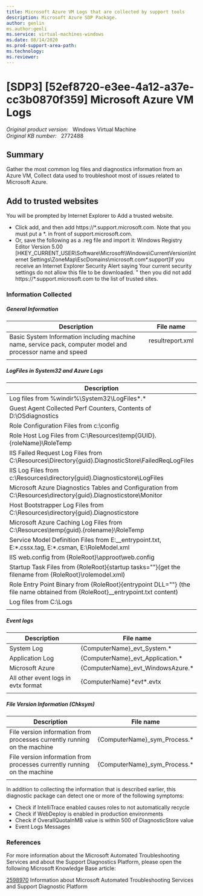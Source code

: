 ```yaml
---
title: Microsoft Azure VM Logs that are collected by support tools
description: Microsoft Azure SDP Package.
author: genlin
ms.author:genli
ms.service: virtual-machines-windows
ms.date: 08/14/2020
ms.prod-support-area-path: 
ms.technology:
ms.reviewer: 
---
```

#  &#91;SDP3&#93; &#91;52ef8720-e3ee-4a12-a37e-cc3b0870f359] Microsoft Azure VM Logs

_Original product version:_ &nbsp; Windows Virtual Machine  
_Original KB number:_ &nbsp; 2772488

## Summary

Gather the most common log files and diagnostics information from an Azure VM, Collect data used to troubleshoot most of issues related to Microsoft Azure.

## Add to trusted websites

You will be prompted by Internet Explorer to Add a trusted website.
- Click add, and then add https://*.support.microsoft.com. Note that you must put a *. in front of support.microsoft.com.
- Or, save the following as a .reg file and import it:
Windows Registry Editor Version 5.00
[HKEY_CURRENT_USER\Software\Microsoft\Windows\CurrentVersion\Internet Settings\ZoneMap\EscDomains\microsoft.com\*.support]If you receive an Internet Explorer Security Alert saying Your current security settings do not allow this file to be downloaded. " then you did not add https://*.support.microsoft.com to the list of trusted sites.

### Information Collected

##### General Information

| Description| File name |
|---|---|
|Basic System Information including machine name, service pack, computer model and processor name and speed<br/>|resultreport.xml<br/><br/>|
|||

##### LogFiles in System32 and Azure Logs

| Description| File name |
|---|---|
|Log files from %windir%\System32\LogFiles\*.*<br/>|{ComputerName}_LogFiles(SubfolderName).zip<br/>|
|Guest Agent Collected Perf Counters, Contents of D:\OSdiagnostics<br/>|{ComputerName}_OSdiagnostics.Zip<br/>|
|Role Configuration Files from c:\config<br/>|{ComputerName}_config.Zip<br/>|
|Role Host Log Files from C:\Resources\temp\{GUID}.{roleName}\RoleTemp<br/>|{ComputerName}_RoleTemp.Zip<br/>|
|IIS Failed Request Log Files from C:\Resources\Directory\{guid}.DiagnosticStore\FailedReqLogFiles<br/>|{ComputerName}_FailedReqLogFiles.Zip<br/>|
|IIS Log Files from c:\Resources\directory\{guid}.Diagnosticstore\LogFiles<br/>|{ComputerName}_IISLogFiles.Zip<br/>|
|Microsoft Azure Diagnostics Tables and Configuration from C:\Resources\directory\{guid}.Diagnosticstore\Monitor<br/>|{ComputerName}_Monitor.Zip<br/>|
|Host Bootstrapper Log Files from C:\Resources\directory\{guid}.Diagnosticstore<br/>|{ComputerName}_DiagnosticStore.Zip<br/>|
|Microsoft Azure Caching Log Files from C:\Resources\temp\{guid}.{rolename}\RoleTemp<br/>|{ComputerName}_CachingLogFiles.zip<br/>|
|Service Model Definition Files from E:\__entrypoint.txt, E:\*.cssx.tag, E:\*.csman, E:\RoleModel.xml<br/>|{ComputerName}_ServiceModel.zip<br/>|
|IIS web.config from {RoleRoot}\approot\web.config<br/>|{ComputerName}_web.config<br/>|
|Startup Task Files from {RoleRoot}\{startup tasks=""}(get the filename from {RoleRoot}\rolemodel.xml)<br/>|{ComputerName}_StartupTaskModules.Zip<br/>|
|Role Entry Point Binary from {RoleRoot}\{entrypoint DLL=""} (the file name obtained from {RoleRoot}\__entrypoint.txt content)<br/>|{ComputerName}_EntryPointDLL.Zip<br/>|
|Log files from C:\Logs<br/>|{ComputerName}_Logs.Zip<br/>|
|||

##### Event logs

| Description| File name |
|---|---|
|System Log<br/>|{ComputerName}_evt_System.*<br/>|
|Application Log<br/>|{ComputerName}_evt_Application.*<br/>|
|Microsoft Azure<br/>|{ComputerName}_evt_WindowsAzure.*<br/>|
|All other event logs in evtx format<br/>|{ComputerName}_*evt_*.evtx<br/>|
|||

##### File Version Information (Chksym)

| Description| File name |
|---|---|
|File version information from processes currently running on the machine<br/>|{ComputerName}_sym_Process.*<br/>|
|File version information from processes currently running on the machine<br/>|{ComputerName}_sym_Process.*<br/>|
|||

In addition to collecting the information that is described earlier, this diagnostic package can detect one or more of the following symptoms:


- Check if IntelliTrace enabled causes roles to not automatically recycle
- Check if WebDeploy is enabled in production environments
- Check if OverallQuotaInMB value is within 500 of DiagnosticStore value
- Event Logs Messages

### References

For more information about the Microsoft Automated Troubleshooting Services and about the Support Diagnostics Platform, please open the following Microsoft Knowledge Base article:

[2598970](https://support.microsoft.com/help/2598970) Information about Microsoft Automated Troubleshooting Services and Support Diagnostic Platform
